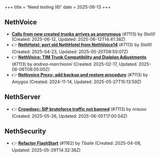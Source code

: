 +++
title = 'Need testing (6)'
date = 2025-06-13
+++

## NethVoice
- **[Calls from new created trunks arrives as anonymous](https://github.com/NethServer/dev/issues/7501)** (#7113) by *Stell0* (Created: 2025-06-12, Updated: 2025-06-12T14:41:38Z)
- :point_right: **[NethHotel: port old NethHotel from NethVoice14](https://github.com/NethServer/dev/issues/7425)** (#7113) by *Stell0* (Created: 2025-04-23, Updated: 2025-05-20T08:50:07Z)
- :point_right: **[NethVoice: TIM Trunk Compatibility and Dialplan Adjustments](https://github.com/NethServer/dev/issues/7321)** (#7113) by *andrea-marchionni* (Created: 2025-02-17, Updated: 2025-06-06T08:05:00Z)
- :point_right: **[Nethvoice Proxy: add backup and restore procedure](https://github.com/NethServer/dev/issues/7113)** (#7113) by *Amygos* (Created: 2024-11-14, Updated: 2025-05-27T15:13:59Z)

## NethServer
- :point_right: **[Crowdsec: SIP bruteforce traffic not banned](https://github.com/NethServer/dev/issues/7481)** (#7113) by *nrauso* (Created: 2025-05-26, Updated: 2025-06-05T17:00:54Z)

## NethSecurity
- :point_right: **[Refactor FlashStart](https://github.com/NethServer/nethsecurity/issues/1162)** (#1162) by *Tbaile* (Created: 2025-04-08, Updated: 2025-05-29T14:32:38Z)

